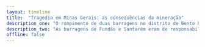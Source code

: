 ```yaml
---
layout: timeline
title:  "Tragédia em Minas Gerais: as consequências da mineração"
description_one: "O rompimento de duas barragens no distrito de Bento Rodrigues, em Mariana, na Região Central de Minas Gerais, na quinta-feira passada (5), deixou dezenas de pessoas feridas e desabrigadas. Há quatro mortes confirmadas pelas autoridades."
description_two: "As barragens de Fundão e Santarém eram de responsabilidade da empresa Samarco, que tem 50% de suas ações nas mãos da Vale, uma das maiores mineradoras do mundo. A outra metade pertence à australiana BHP Billiton.</p><p>A lama de rejeitos das barragens já chegou ao Rio Doce, o que provocou o corte no abastecimento de água em algumas cidades. Especialistas também apuram sobre os riscos à saúde e ao meio ambiente do rejeito de minério de ferro liberado."
offline: false
---
```

